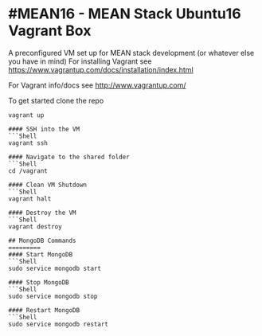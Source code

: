 #MEAN16 - MEAN Stack Ubuntu16 Vagrant Box
=========
A preconfigured VM set up for MEAN stack development (or whatever else you have in mind)
For installing Vagrant see https://www.vagrantup.com/docs/installation/index.html

For Vagrant info/docs see http://www.vagrantup.com/ 

To get started clone the repo

```Shell
vagrant up

#### SSH into the VM
```Shell
vagrant ssh

#### Navigate to the shared folder
```Shell
cd /vagrant

#### Clean VM Shutdown
```Shell
vagrant halt

#### Destroy the VM
```Shell
vagrant destroy

## MongoDB Commands
=========
#### Start MongoDB
```Shell
sudo service mongodb start

#### Stop MongoDB
```Shell
sudo service mongodb stop

#### Restart MongoDB
```Shell
sudo service mongodb restart
